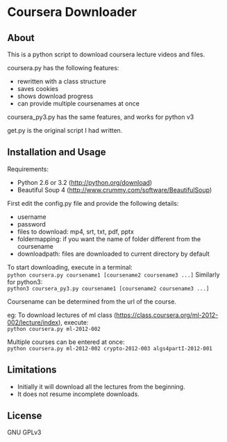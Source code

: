 Coursera Downloader
==================
About
-----
This is a python script to download coursera lecture videos and files.

coursera.py has the following features:
* rewritten with a class structure
* saves cookies
* shows download progress
* can provide multiple coursenames at once

coursera_py3.py has the same features, and works for python v3

get.py is the original script I had written.

Installation and Usage
----------------------
Requirements:
* Python 2.6 or 3.2   (http://python.org/download)
* Beautiful Soup 4    (http://www.crummy.com/software/BeautifulSoup)

First edit the config.py file and provide the following details:<br />
* username
* password
* files to download: mp4, srt, txt, pdf, pptx
* foldermapping: if you want the name of folder different from the coursename
* downloadpath: files are downloaded to current directory by default

To start downloading, execute in a terminal:<br />
    `python coursera.py coursename1 [coursename2 coursename3 ...]`
Similarly for python3:<br />
    `python3 coursera_py3.py coursename1 [coursename2 coursename3 ...]`

Coursename can be determined from the url of the course.

eg: To download lectures of ml class (https://class.coursera.org/ml-2012-002/lecture/index), execute:<br />
    `python coursera.py ml-2012-002`

Multiple courses can be entered at once: <br />
    `python coursera.py ml-2012-002 crypto-2012-003 algs4partI-2012-001`

Limitations
-----------
* Initially it will download all the lectures from the beginning.
* It does not resume incomplete downloads.

License
-------
GNU GPLv3
